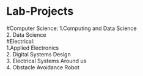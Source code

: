 # Lab-Projects
#Computer Science:
1.Computing and Data Science<br />
2. Data Science<br />
#Electrical:<br />
1.Applied Electronics<br />
2. Digital Systems Design<br />
3. Electrical Systems Around us<br />
4. Obstacle Avoidance Robot<br />
